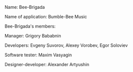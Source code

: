 Name: Bee-Brigada

Name of application: Bumble-Bee Music

Bee-Brigada's members: 

Manager: Grigory Bababnin 

Developers: Evgeny Suvorov, Alexey Vorobev, Egor Soloviev

Software tester: Maxim Vasyagin 

Designer-developer: Alexander Artyushin
